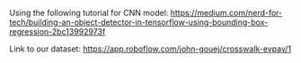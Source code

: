 Using the following tutorial for CNN model:
https://medium.com/nerd-for-tech/building-an-object-detector-in-tensorflow-using-bounding-box-regression-2bc13992973f

Link to our dataset:
https://app.roboflow.com/john-gouej/crosswalk-evpav/1